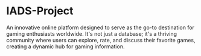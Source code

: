 # IADS-Project
An innovative online platform designed to serve as the go-to destination for gaming enthusiasts worldwide. It's not just a database; it's a thriving community where users can explore, rate, and discuss their favorite games, creating a dynamic hub for gaming information.
